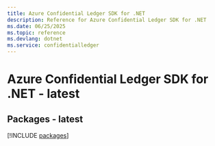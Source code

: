 ```yaml
---
title: Azure Confidential Ledger SDK for .NET
description: Reference for Azure Confidential Ledger SDK for .NET
ms.date: 06/25/2025
ms.topic: reference
ms.devlang: dotnet
ms.service: confidentialledger
---
```

# Azure Confidential Ledger SDK for .NET - latest
## Packages - latest
[!INCLUDE [packages](confidential-ledger-index.md)]